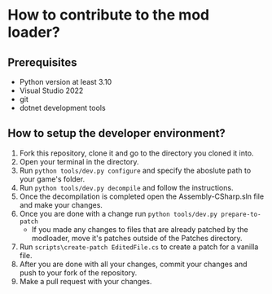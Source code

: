 # How to contribute to the mod loader?
## Prerequisites
- Python version at least 3.10
- Visual Studio 2022
- git
- dotnet development tools

## How to setup the developer environment?
1. Fork this repository, clone it and go to the directory you cloned it into.
2. Open your terminal in the directory.
3. Run `python tools/dev.py configure` and specify the aboslute path to your game's folder.
4. Run `python tools/dev.py decompile` and follow the instructions.
5. Once the decompilation is completed open the Assembly-CSharp.sln file and make your changes.
6. Once you are done with a change run `python tools/dev.py prepare-to-patch`
	- If you made any changes to files that are already patched by the modloader, move it's patches outside of the Patches directory.
7. Run `scripts\create-patch EditedFile.cs` to create a patch for a vanilla file.
8. After you are done with all your changes, commit your changes and push to your fork of the repository.
9. Make a pull request with your changes.
